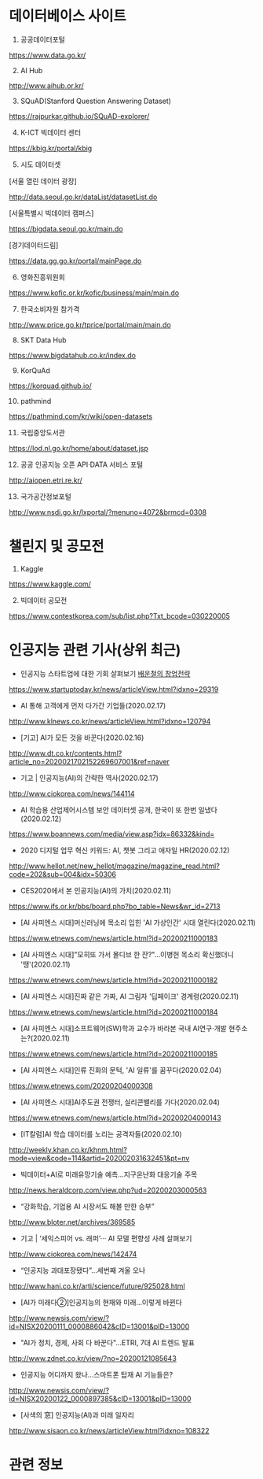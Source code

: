 # 데이터베이스 사이트

1. 공공데이터포털

https://www.data.go.kr/

2. AI Hub

http://www.aihub.or.kr/

3. SQuAD(Stanford Question Answering Dataset)

https://rajpurkar.github.io/SQuAD-explorer/

4. K-ICT 빅데이터 센터

https://kbig.kr/portal/kbig

5. 시도 데이터셋

[서울 열린 데이터 광장]

http://data.seoul.go.kr/dataList/datasetList.do

[서울특별시 빅데이터 캠퍼스]

https://bigdata.seoul.go.kr/main.do

[경기데이터드림]

https://data.gg.go.kr/portal/mainPage.do

6. 영화진흥위원회

https://www.kofic.or.kr/kofic/business/main/main.do

7. 한국소비자원 참가격

http://www.price.go.kr/tprice/portal/main/main.do

8. SKT Data Hub

https://www.bigdatahub.co.kr/index.do

9. KorQuAd

https://korquad.github.io/

10. pathmind

https://pathmind.com/kr/wiki/open-datasets

11. 국립중앙도서관

https://lod.nl.go.kr/home/about/dataset.jsp

12. 공공 인공지능 오픈 API·DATA 서비스 포털

http://aiopen.etri.re.kr/

13. 국가공간정보포털

http://www.nsdi.go.kr/lxportal/?menuno=4072&brmcd=0308


# 챌린지 및 공모전

1. Kaggle

https://www.kaggle.com/

2. 빅데이터 공모전

https://www.contestkorea.com/sub/list.php?Txt_bcode=030220005


# 인공지능 관련 기사(상위 최근)

- 인공지능 스타트업에 대한 기회 살펴보기 [배운철의 창업전략](2020.02.17)

https://www.startuptoday.kr/news/articleView.html?idxno=29319

- AI 통해 고객에게 먼저 다가간 기업들(2020.02.17)

http://www.klnews.co.kr/news/articleView.html?idxno=120794

- [기고] AI가 모든 것을 바꾼다(2020.02.16)

http://www.dt.co.kr/contents.html?article_no=2020021702152269607001&ref=naver

- 기고 | 인공지능(AI)의 간략한 역사(2020.02.17)

http://www.ciokorea.com/news/144114

- AI 학습용 산업제어시스템 보안 데이터셋 공개, 한국이 또 한번 일냈다(2020.02.12)

https://www.boannews.com/media/view.asp?idx=86332&kind=

- 2020 디지털 업무 혁신 키워드: AI, 챗봇 그리고 애자일 HR(2020.02.12)

http://www.hellot.net/new_hellot/magazine/magazine_read.html?code=202&sub=004&idx=50306

- CES2020에서 본 인공지능(AI)의 가치(2020.02.11)

https://www.ifs.or.kr/bbs/board.php?bo_table=News&wr_id=2713

- [AI 사피엔스 시대]머신러닝에 목소리 입힌 'AI 가상인간' 시대 열린다(2020.02.11)

https://www.etnews.com/news/article.html?id=20200211000183

- [AI 사피엔스 시대]"모히또 가서 몰디브 한 잔?"…이병헌 목소리 확신했더니 '땡'(2020.02.11)

https://www.etnews.com/news/article.html?id=20200211000182

- [AI 사피엔스 시대]진짜 같은 가짜, AI 그림자 '딥페이크' 경계령(2020.02.11)

https://www.etnews.com/news/article.html?id=20200211000184

- [AI 사피엔스 시대]소프트웨어(SW)학과 교수가 바라본 국내 AI연구·개발 현주소는?(2020.02.11)

https://www.etnews.com/news/article.html?id=20200211000185

- [AI 사피엔스 시대]인류 진화의 문턱, 'AI 일류'를 꿈꾸다(2020.02.04)

https://www.etnews.com/20200204000308

- [AI 사피엔스 시대]AI주도권 전쟁터, 실리콘밸리를 가다(2020.02.04)

https://www.etnews.com/news/article.html?id=20200204000143

- [IT칼럼]AI 학습 데이터를 노리는 공격자들(2020.02.10)

http://weekly.khan.co.kr/khnm.html?mode=view&code=114&artid=202002031632451&pt=nv

- 빅데이터+AI로 미래유망기술 예측…지구온난화 대응기술 주목

http://news.heraldcorp.com/view.php?ud=20200203000563

- “강화학습, 기업용 AI 시장서도 해볼 만한 승부”

http://www.bloter.net/archives/369585

- 기고 | ‘세익스피어 vs. 래퍼’··· AI 모델 편향성 사례 살펴보기

http://www.ciokorea.com/news/142474

- “인공지능 과대포장됐다”…세번째 겨울 오나

http://www.hani.co.kr/arti/science/future/925028.html

- [AI가 미래다②]인공지능의 현재와 미래…이렇게 바뀐다

http://www.newsis.com/view/?id=NISX20200111_0000886042&cID=13001&pID=13000

- "AI가 정치, 경제, 사회 다 바꾼다"...ETRI, 7대 AI 트렌드 발표

http://www.zdnet.co.kr/view/?no=20200121085643

- 인공지능 어디까지 왔나…스마트폰 탑재 AI 기능들은?

http://www.newsis.com/view/?id=NISX20200122_0000897385&cID=13001&pID=13000

- [사색의 窓] 인공지능(AI)과 미래 일자리

http://www.sisaon.co.kr/news/articleView.html?idxno=108322


# 관련 정보

